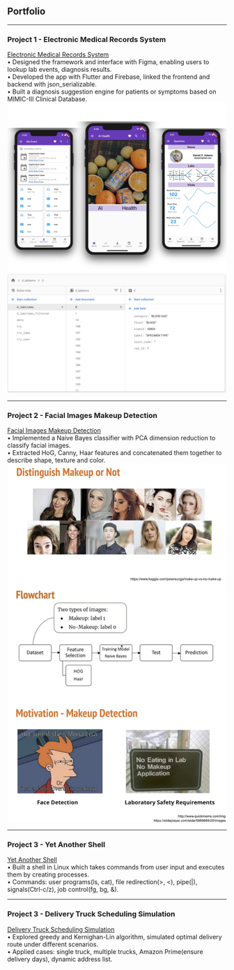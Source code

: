 ## Portfolio

---

### Project 1 - Electronic Medical Records System

[Electronic Medical Records System](https://github.com/lijx3643/flutter)
<br>
• Designed the framework and interface with Figma, enabling users to lookup lab events, diagnosis results.
<br>
• Developed the app with Flutter and Firebase, linked the frontend and backend with json_serializable.
<br>
• Built a diagnosis suggestion engine for patients or symptoms based on MIMIC-III Clinical Database.
<br>
<img src="images/emrs.jpg?raw=true"/>
<img src="images/firebase.png?raw=true"/>

---

### Project 2 - Facial Images Makeup Detection

[Facial Images Makeup Detection](https://github.com/lijx3643/makeup-detection)
<br>
• Implemented a Naive Bayes classifier with PCA dimension reduction to classify facial images.
<br>
• Extracted HoG, Canny, Haar features and concatenated them together to describe shape, texture and color.
<br>
<img src="images/md.JPG?raw=true"/>

---

### Project 3 - Yet Another Shell

[Yet Another Shell](https://github.com/lijx3643/yash)
<br>
• Built a shell in Linux which takes commands from user input and executes them by creating processes.
<br>
• Commands: user programs(ls, cat), file redirection(>, <), pipe(|), signals(Ctrl-c/z), job control(fg, bg, &).
<br>

---

### Project 3 - Delivery Truck Scheduling Simulation

[Delivery Truck Scheduling Simulation](https://github.com/lijx3643/delivery-truck)
<br>
• Explored greedy and Kernighan-Lin algorithm, simulated optimal delivery route under different scenarios.
<br>
• Applied cases: single truck, multiple trucks, Amazon Prime(ensure delivery days), dynamic address list.
<br>


<!-- <p style="font-size:11px">Page template forked from <a href="https://github.com/evanca/quick-portfolio">evanca</a></p>
<!-- Remove above link if you don't want to attibute -->
